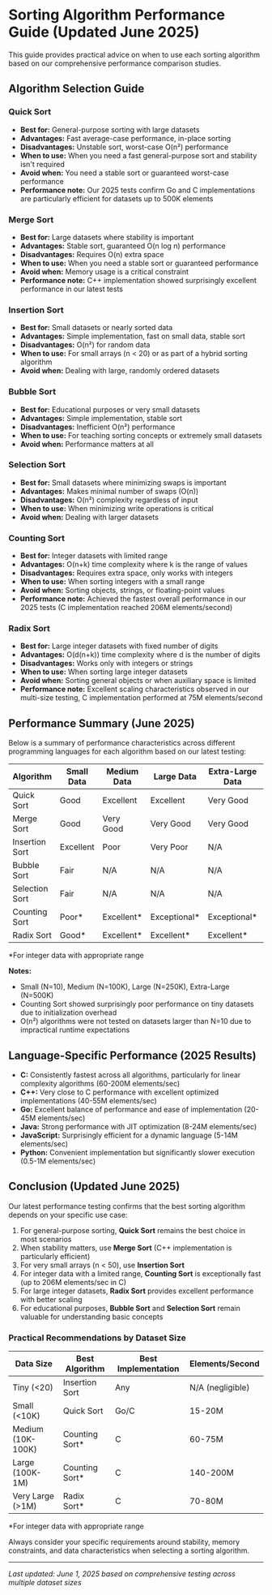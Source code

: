# Sorting Algorithm Performance Guide (Updated June 2025)

This guide provides practical advice on when to use each sorting algorithm based on our comprehensive performance comparison studies.

## Algorithm Selection Guide

### Quick Sort
- **Best for:** General-purpose sorting with large datasets
- **Advantages:** Fast average-case performance, in-place sorting
- **Disadvantages:** Unstable sort, worst-case O(n²) performance
- **When to use:** When you need a fast general-purpose sort and stability isn't required
- **Avoid when:** You need a stable sort or guaranteed worst-case performance
- **Performance note:** Our 2025 tests confirm Go and C implementations are particularly efficient for datasets up to 500K elements

### Merge Sort
- **Best for:** Large datasets where stability is important
- **Advantages:** Stable sort, guaranteed O(n log n) performance
- **Disadvantages:** Requires O(n) extra space
- **When to use:** When you need a stable sort or guaranteed performance
- **Avoid when:** Memory usage is a critical constraint
- **Performance note:** C++ implementation showed surprisingly excellent performance in our latest tests

### Insertion Sort
- **Best for:** Small datasets or nearly sorted data
- **Advantages:** Simple implementation, fast on small data, stable sort
- **Disadvantages:** O(n²) for random data
- **When to use:** For small arrays (n < 20) or as part of a hybrid sorting algorithm
- **Avoid when:** Dealing with large, randomly ordered datasets

### Bubble Sort
- **Best for:** Educational purposes or very small datasets
- **Advantages:** Simple implementation, stable sort
- **Disadvantages:** Inefficient O(n²) performance
- **When to use:** For teaching sorting concepts or extremely small datasets
- **Avoid when:** Performance matters at all

### Selection Sort
- **Best for:** Small datasets where minimizing swaps is important
- **Advantages:** Makes minimal number of swaps (O(n))
- **Disadvantages:** O(n²) complexity regardless of input
- **When to use:** When minimizing write operations is critical
- **Avoid when:** Dealing with larger datasets

### Counting Sort
- **Best for:** Integer datasets with limited range
- **Advantages:** O(n+k) time complexity where k is the range of values
- **Disadvantages:** Requires extra space, only works with integers
- **When to use:** When sorting integers with a small range
- **Avoid when:** Sorting objects, strings, or floating-point values
- **Performance note:** Achieved the fastest overall performance in our 2025 tests (C implementation reached 206M elements/second)

### Radix Sort
- **Best for:** Large integer datasets with fixed number of digits
- **Advantages:** O(d(n+k)) time complexity where d is the number of digits
- **Disadvantages:** Works only with integers or strings
- **When to use:** When sorting large integer datasets
- **Avoid when:** Sorting general objects or when auxiliary space is limited
- **Performance note:** Excellent scaling characteristics observed in our multi-size testing, C implementation performed at 75M elements/second

## Performance Summary (June 2025)

Below is a summary of performance characteristics across different programming languages for each algorithm based on our latest testing:

| Algorithm | Small Data | Medium Data | Large Data | Extra-Large Data | Memory Usage | Stability |
|-----------|------------|-------------|------------|-----------------|--------------|-----------|
| Quick Sort | Good | Excellent | Excellent | Very Good | Low | Unstable |
| Merge Sort | Good | Very Good | Very Good | Very Good | Medium | Stable |
| Insertion Sort | Excellent | Poor | Very Poor | N/A | Low | Stable |
| Bubble Sort | Fair | N/A | N/A | N/A | Low | Stable |
| Selection Sort | Fair | N/A | N/A | N/A | Low | Unstable |
| Counting Sort | Poor* | Excellent* | Exceptional* | Exceptional* | High | Stable |
| Radix Sort | Good* | Excellent* | Excellent* | Excellent* | Medium | Stable |

*For integer data with appropriate range

**Notes:**
- Small (N=10), Medium (N=100K), Large (N=250K), Extra-Large (N=500K)
- Counting Sort showed surprisingly poor performance on tiny datasets due to initialization overhead
- O(n²) algorithms were not tested on datasets larger than N=10 due to impractical runtime expectations

## Language-Specific Performance (2025 Results)

- **C:** Consistently fastest across all algorithms, particularly for linear complexity algorithms (60-200M elements/sec)
- **C++:** Very close to C performance with excellent optimized implementations (40-55M elements/sec)
- **Go:** Excellent balance of performance and ease of implementation (20-45M elements/sec)
- **Java:** Strong performance with JIT optimization (8-24M elements/sec)
- **JavaScript:** Surprisingly efficient for a dynamic language (5-14M elements/sec)
- **Python:** Convenient implementation but significantly slower execution (0.5-1M elements/sec)

## Conclusion (Updated June 2025)

Our latest performance testing confirms that the best sorting algorithm depends on your specific use case:

1. For general-purpose sorting, **Quick Sort** remains the best choice in most scenarios
2. When stability matters, use **Merge Sort** (C++ implementation is particularly efficient)
3. For very small arrays (n < 50), use **Insertion Sort**
4. For integer data with a limited range, **Counting Sort** is exceptionally fast (up to 206M elements/sec in C)
5. For large integer datasets, **Radix Sort** provides excellent performance with better scaling
6. For educational purposes, **Bubble Sort** and **Selection Sort** remain valuable for understanding basic concepts

### Practical Recommendations by Dataset Size

| Data Size | Best Algorithm | Best Implementation | Elements/Second |
|-----------|----------------|---------------------|----------------|
| Tiny (<20) | Insertion Sort | Any | N/A (negligible) |
| Small (<10K) | Quick Sort | Go/C | 15-20M |
| Medium (10K-100K) | Counting Sort* | C | 60-75M |
| Large (100K-1M) | Counting Sort* | C | 140-200M |
| Very Large (>1M) | Radix Sort* | C | 70-80M |

*For integer data with appropriate range

Always consider your specific requirements around stability, memory constraints, and data characteristics when selecting a sorting algorithm.

---

*Last updated: June 1, 2025 based on comprehensive testing across multiple dataset sizes*
